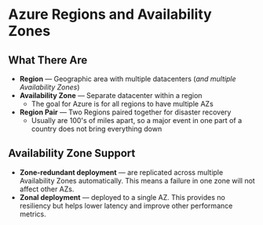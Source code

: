# Azure Regions and Availability Zones

## What There Are

- **Region** — Geographic area with multiple datacenters (*and multiple Availability Zones*)
- **Availability Zone** — Separate datacenter within a region
  - The goal for Azure is for all regions to have multiple AZs
- **Region Pair** — Two Regions paired together for disaster recovery
  - Usually are 100's of miles apart, so a major event in one part of a country does not bring everything down

## Availability Zone Support

- **Zone-redundant deployment** — are replicated across multiple Availability Zones automatically.  This means a failure in one zone will not affect other AZs.
- **Zonal deployment** — deployed to a single AZ.  This provides no resiliency but helps lower latency and improve other performance metrics.